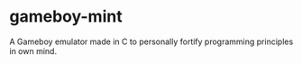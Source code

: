 # gameboy-mint
A Gameboy emulator made in C to personally fortify programming principles in own mind.
